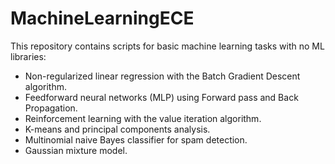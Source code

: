 # MachineLearningECE

This repository contains scripts for basic machine learning tasks with no ML libraries:

- Non-regularized linear regression with the Batch Gradient Descent algorithm.
- Feedforward neural networks (MLP) using Forward pass and Back Propagation.
- Reinforcement learning with the value iteration algorithm.
- K-means and principal components analysis.
- Multinomial naive Bayes classifier for spam detection.
- Gaussian mixture model. 
